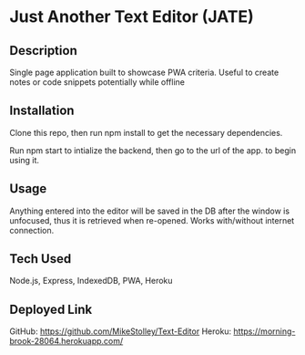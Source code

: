 # Just Another Text Editor (JATE)

## Description

Single page application built to showcase PWA criteria. Useful to create notes or code snippets potentially while offline

## Installation
Clone this repo, then run npm install to get the necessary dependencies.

Run npm start to intialize the backend, then go to the url of the app. to begin using it.

## Usage

Anything entered into the editor will be saved in the DB after the window is unfocused, thus it is retrieved when re-opened. Works with/without internet connection.


## Tech Used
Node.js, Express, IndexedDB, PWA, Heroku

## Deployed Link
GitHub: https://github.com/MikeStolley/Text-Editor
Heroku: https://morning-brook-28064.herokuapp.com/
